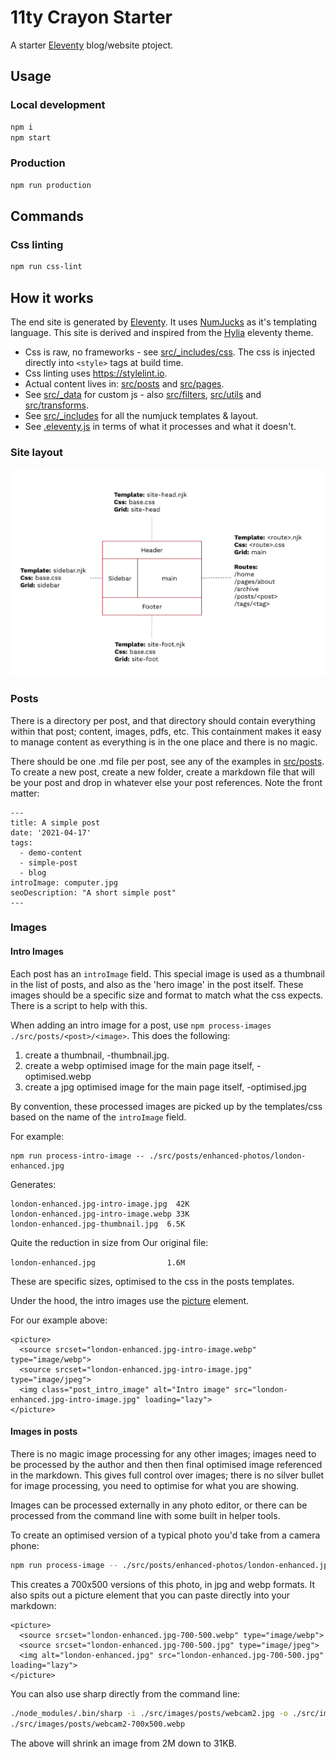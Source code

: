 # 11ty Crayon Starter

A starter [Eleventy](https://www.11ty.dev/) blog/website ptoject.

## Usage

### Local development

```bash
npm i
npm start
```

### Production 

```bash
npm run production
```

## Commands

### Css linting

```bash
npm run css-lint
```

## How it works

The end site is generated by [Eleventy](https://www.11ty.io). It uses [NumJucks](https://mozilla.github.io/nunjucks/) as it's templating language. This site is derived and inspired from the [Hylia](https://github.com/hankchizljaw/hylia) eleventy theme.


* Css is raw, no frameworks - see [src/_includes/css](src/_includes/css). The css is injected directly into `<style>` tags at build time. 
* Css linting uses https://stylelint.io.
* Actual content lives in: [src/posts](src/posts) and [src/pages](src/pages).
* See [src/_data](src/_data) for custom js - also [src/filters](src/filters), [src/utils](src/utils) and [src/transforms](src/transforms).
* See [src/_includes](src/_includes) for all the numjuck templates & layout.
* See [.eleventy.js](.eleventy.js) in terms of what it processes and what it doesn't.

### Site layout

![site layout](docs/site-layout.svg)

### Posts

There is a directory per post, and that directory should contain everything within that post; content, images, pdfs, etc. This containment makes it easy to manage content as everything is in the one place and there is no magic. 

There should be one .md file per post, see any of the examples in [src/posts](src/posts). To create a new post, create a new folder, create a markdown file that will be your post and drop in whatever else your post references. Note the front matter:

```
---
title: A simple post
date: '2021-04-17'
tags:
  - demo-content
  - simple-post
  - blog
introImage: computer.jpg
seoDescription: "A short simple post"
---
```

### Images

#### Intro Images
Each post has an `introImage` field. This special image is used as a thumbnail in the list of posts, and also as the 'hero image' in the post itself. These images should be a specific size and format to match what the css expects. There is a script to help with this. 

When adding an intro image for a post, use `npm process-images ./src/posts/<post>/<image>`. This does the following:
1) create a thumbnail, <image>-thumbnail.jpg.
2) create a webp optimised image for the main page itself, <image>-optimised.webp
2) create a jpg optimised image for the main page itself, <image>-optimised.jpg

By convention, these processed images are picked up by the templates/css based on the name of the `introImage` field.

For example:

```
npm run process-intro-image -- ./src/posts/enhanced-photos/london-enhanced.jpg
```

Generates:
```
london-enhanced.jpg-intro-image.jpg  42K
london-enhanced.jpg-intro-image.webp 33K
london-enhanced.jpg-thumbnail.jpg  6.5K
```

Quite the reduction in size from Our original file:

`london-enhanced.jpg                1.6M`

These are specific sizes, optimised to the css in the posts templates. 

Under the hood, the intro images use the [picture](https://developer.mozilla.org/en-US/docs/Web/HTML/Element/picture) element. 

For our example above:

```
<picture>
  <source srcset="london-enhanced.jpg-intro-image.webp" type="image/webp">
  <source srcset="london-enhanced.jpg-intro-image.jpg" type="image/jpeg">
  <img class="post_intro_image" alt="Intro image" src="london-enhanced.jpg-intro-image.jpg" loading="lazy">
</picture>
```

#### Images in posts

There is no magic image processing for any other images; images need to be processed by the author and then then final optimised image referenced in the markdown. This gives full control over images; there is no silver bullet for image processing, you need to optimise for what you are showing. 

Images can be processed externally in any photo editor, or there can be processed from the command line with some built in helper tools. 

To create an optimised version of a typical photo you'd take from a camera phone:

```bash
npm run process-image -- ./src/posts/enhanced-photos/london-enhanced.jpg
```

This creates a 700x500 versions of this photo, in jpg and webp formats. It also spits out a picture element that you can paste directly into your markdown:

```
<picture>
  <source srcset="london-enhanced.jpg-700-500.webp" type="image/webp">
  <source srcset="london-enhanced.jpg-700-500.jpg" type="image/jpeg">
  <img alt="london-enhanced.jpg" src="london-enhanced.jpg-700-500.jpg" loading="lazy">
</picture>
```

You can also use sharp directly from the command line:

```bash
./node_modules/.bin/sharp -i ./src/images/posts/webcam2.jpg -o ./src/images/posts/webcam2-700x500.webp resize 700 500
./src/images/posts/webcam2-700x500.webp
```

The above will shrink an image from 2M down to 31KB. 

